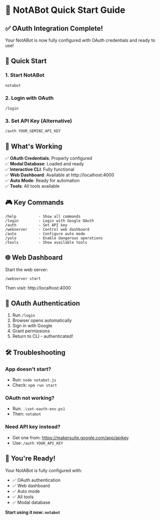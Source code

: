 # 🚀 NotABot Quick Start Guide

## ✅ **OAuth Integration Complete!**

Your NotABot is now fully configured with OAuth credentials and ready to use!

## 🎯 **Quick Start**

### **1. Start NotABot**
```bash
notabot
```

### **2. Login with OAuth**
```
/login
```

### **3. Set API Key (Alternative)**
```
/auth YOUR_GEMINI_API_KEY
```

## 🔧 **What's Working**

✅ **OAuth Credentials**: Properly configured  
✅ **Modal Database**: Loaded and ready  
✅ **Interactive CLI**: Fully functional  
✅ **Web Dashboard**: Available at http://localhost:4000  
✅ **Auto Mode**: Ready for automation  
✅ **Tools**: All tools available  

## 🎮 **Key Commands**

```
/help          - Show all commands
/login         - Login with Google OAuth
/auth          - Set API key
/webserver     - Control web dashboard
/auto          - Configure auto mode
/yolo          - Enable dangerous operations
/tools         - Show available tools
```

## 🌐 **Web Dashboard**

Start the web server:
```
/webserver start
```

Then visit: http://localhost:4000

## 🔐 **OAuth Authentication**

1. Run `/login`
2. Browser opens automatically
3. Sign in with Google
4. Grant permissions
5. Return to CLI - authenticated!

## 🛠️ **Troubleshooting**

### **App doesn't start?**
- Run: `node notabot.js`
- Check: `npm run start`

### **OAuth not working?**
- Run: `.\set-oauth-env.ps1`
- Then: `notabot`

### **Need API key instead?**
- Get one from: https://makersuite.google.com/app/apikey
- Use: `/auth YOUR_API_KEY`

## 🎉 **You're Ready!**

Your NotABot is fully configured with:
- ✅ OAuth authentication
- ✅ Web dashboard
- ✅ Auto mode
- ✅ All tools
- ✅ Modal database

**Start using it now: `notabot`** 
